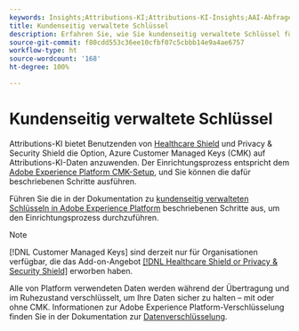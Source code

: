 ```yaml
---
keywords: Insights;Attributions-KI;Attributions-KI-Insights;AAI-Abfrage-Service;Attributionsabfragen;Attributionsbewertungen;kundenseitig verwaltete Schlüssel in AAI
title: Kundenseitig verwaltete Schlüssel
description: Erfahren Sie, wie Sie kundenseitig verwaltete Schlüssel für die Attributions-KI einrichten.
source-git-commit: f80cdd553c36ee10cfbf07c5cbbb14e9a4ae6757
workflow-type: ht
source-wordcount: '168'
ht-degree: 100%

---
```


# Kundenseitig verwaltete Schlüssel

Attributions-KI bietet Benutzenden von [Healthcare Shield](https://www.adobe.com/trust/compliance/hipaa-ready.html) und Privacy &amp; Security Shield die Option, Azure Customer Managed Keys (CMK) auf Attributions-KI-Daten anzuwenden. Der Einrichtungsprozess entspricht dem [Adobe Experience Platform CMK-Setup](../../../landing/governance-privacy-security/customer-managed-keys.md), und Sie können die dafür beschriebenen Schritte ausführen.

Führen Sie die in der Dokumentation zu [kundenseitig verwalteten Schlüsseln in Adobe Experience Platform](../../../landing/governance-privacy-security/encryption.md) beschriebenen Schritte aus, um den Einrichtungsprozess durchzuführen.

>[!NOTE]
>
>[!DNL Customer Managed Keys] sind derzeit nur für Organisationen verfügbar, die das Add-on-Angebot [[!DNL Healthcare Shield or Privacy & Security Shield]](https://experienceleague.adobe.com/docs/blueprints-learn/architecture/vertical-blueprints/healthcare-vertical.html?lang=de) erworben haben.

Alle von Platform verwendeten Daten werden während der Übertragung und im Ruhezustand verschlüsselt, um Ihre Daten sicher zu halten – mit oder ohne CMK. Informationen zur Adobe Experience Platform-Verschlüsselung finden Sie in der Dokumentation zur [Datenverschlüsselung](../../../landing/governance-privacy-security/encryption.md).